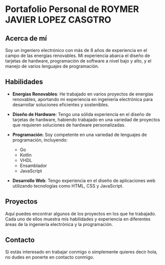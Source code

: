 # Portafolio Personal de ROYMER JAVIER LOPEZ CASGTRO

## Acerca de mí

Soy un ingeniero electrónico con más de 8 años de experiencia en el campo de las energías renovables. Mi experiencia abarca el diseño de tarjetas de hardware, programación de software a nivel bajo y alto, y el manejo de varios lenguajes de programación.

## Habilidades

- **Energías Renovables**: He trabajado en varios proyectos de energías renovables, aportando mi experiencia en ingeniería electrónica para desarrollar soluciones eficientes y sostenibles.

- **Diseño de Hardware**: Tengo una sólida experiencia en el diseño de tarjetas de hardware, habiendo trabajado en una variedad de proyectos que requieren soluciones de hardware personalizadas.

- **Programación**: Soy competente en una variedad de lenguajes de programación, incluyendo:
  - Go
  - Kotlin
  - VHDL
  - Ensamblador
  - JavaScript

- **Desarrollo Web**: Tengo experiencia en el diseño de aplicaciones web utilizando tecnologías como HTML, CSS y JavaScript.

## Proyectos

Aquí puedes encontrar algunos de los proyectos en los que he trabajado. Cada uno de ellos muestra mis habilidades y experiencia en diferentes áreas de la ingeniería electrónica y la programación.

## Contacto

Si estás interesado en trabajar conmigo o simplemente quieres decir hola, no dudes en ponerte en contacto conmigo.
